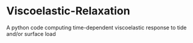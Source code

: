 # Viscoelastic-Relaxation
A python code computing time-dependent viscoelastic response to tide and/or surface load

